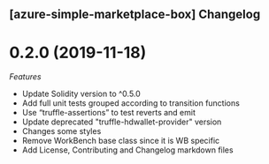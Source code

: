 ## [azure-simple-marketplace-box] Changelog

<a name="0.2.0"></a>
# 0.2.0 (2019-11-18)

*Features*
* Update Solidity version to ^0.5.0
* Add full unit tests grouped according to transition functions
* Use “truffle-assertions” to test reverts and emit
* Update deprecated "truffle-hdwallet-provider" version
* Changes some styles
* Remove WorkBench base class since it is WB specific
* Add License, Contributing and Changelog markdown files